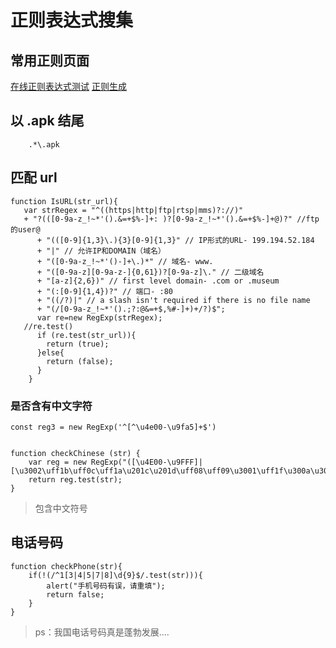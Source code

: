 # 正则表达式搜集


## 常用正则页面

[在线正则表达式测试](https://tool.oschina.net/regex/)
[正则生成](https://tool.lu/regex/)

## 以 .apk 结尾

```
    .*\.apk
```

## 匹配 url

```
function IsURL(str_url){
   var strRegex = "^((https|http|ftp|rtsp|mms)?://)"
   + "?(([0-9a-z_!~*'().&=+$%-]+: )?[0-9a-z_!~*'().&=+$%-]+@)?" //ftp的user@ 
      + "(([0-9]{1,3}\.){3}[0-9]{1,3}" // IP形式的URL- 199.194.52.184 
      + "|" // 允许IP和DOMAIN（域名）
      + "([0-9a-z_!~*'()-]+\.)*" // 域名- www. 
      + "([0-9a-z][0-9a-z-]{0,61})?[0-9a-z]\." // 二级域名 
      + "[a-z]{2,6})" // first level domain- .com or .museum 
      + "(:[0-9]{1,4})?" // 端口- :80 
      + "((/?)|" // a slash isn't required if there is no file name 
      + "(/[0-9a-z_!~*'().;?:@&=+$,%#-]+)+/?)$"; 
      var re=new RegExp(strRegex); 
   //re.test()
      if (re.test(str_url)){
        return (true); 
      }else{ 
        return (false); 
      }
    }
```


### 是否含有中文字符

```
const reg3 = new RegExp('^[^\u4e00-\u9fa5]+$')


function checkChinese (str) {
    var reg = new RegExp("([\u4E00-\u9FFF]|[\u3002\uff1b\uff0c\uff1a\u201c\u201d\uff08\uff09\u3001\uff1f\u300a\u300b\uff01\u3010\u3011\uffe5])+","g");
    return reg.test(str);
}
```

> 包含中文符号
## 电话号码

```
function checkPhone(str){ 
    if(!(/^1[3|4|5|7|8]\d{9}$/.test(str))){ 
        alert("手机号码有误，请重填");  
        return false; 
    } 
}
```

> ps：我国电话号码真是蓬勃发展....
